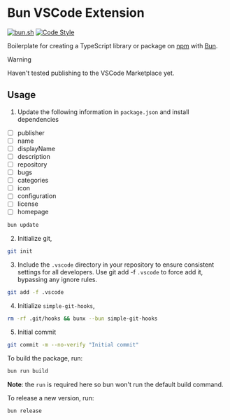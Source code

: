 # Bun VSCode Extension

<p>
  <a href="https://bun.sh">
    <img
      alt="bun.sh"
      src="https://img.shields.io/badge/Bun-%23000000.svg?style=flat-square&logo=bun&logoColor=white"></a>
  <a href="https://github.com/antfu/eslint-config">
    <img
      alt="Code Style"
      src="https://antfu.me/badge-code-style.svg"></a>
</p>

Boilerplate for creating a TypeScript library or package on [npm](https://www.npmjs.com/) with [Bun](https://bun.sh).

> [!WARNING]
> Haven't tested publishing to the VSCode Marketplace yet.

## Usage

1. Update the following information in `package.json` and install dependencies

- [ ] publisher
- [ ] name
- [ ] displayName
- [ ] description
- [ ] repository
- [ ] bugs
- [ ] categories
- [ ] icon
- [ ] configuration
- [ ] license
- [ ] homepage

```bash
bun update
```

2. Initialize git,

```bash
git init
```

3. Include the `.vscode` directory in your repository to ensure consistent settings for all developers. Use git add -f `.vscode` to force add it, bypassing any ignore rules.

```bash
git add -f .vscode
```

4. Initialize `simple-git-hooks`,

```bash
rm -rf .git/hooks && bunx --bun simple-git-hooks
```

5. Initial commit

```bash
git commit -m --no-verify "Initial commit"
```

To build the package, run:

```bash
bun run build
```

**Note**: the `run` is required here so bun won't run the default build command.

To release a new version, run:

```bash
bun release
```
